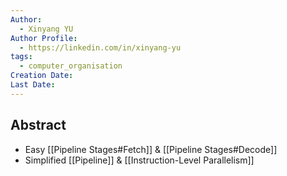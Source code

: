```yaml
---
Author:
  - Xinyang YU
Author Profile:
  - https://linkedin.com/in/xinyang-yu
tags:
  - computer_organisation
Creation Date: 
Last Date:
---
```

## Abstract
- Easy [[Pipeline Stages#Fetch]] & [[Pipeline Stages#Decode]]
- Simplified [[Pipeline]] & [[Instruction-Level Parallelism]]

